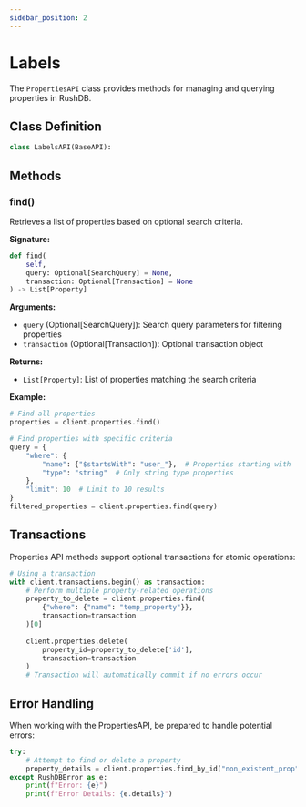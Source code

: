 ```yaml
---
sidebar_position: 2
---
```


# Labels

The `PropertiesAPI` class provides methods for managing and querying properties in RushDB.

## Class Definition

```python
class LabelsAPI(BaseAPI):
```

## Methods

### find()

Retrieves a list of properties based on optional search criteria.

**Signature:**
```python
def find(
    self,
    query: Optional[SearchQuery] = None,
    transaction: Optional[Transaction] = None
) -> List[Property]
```

**Arguments:**
- `query` (Optional[SearchQuery]): Search query parameters for filtering properties
- `transaction` (Optional[Transaction]): Optional transaction object

**Returns:**
- `List[Property]`: List of properties matching the search criteria

**Example:**
```python
# Find all properties
properties = client.properties.find()

# Find properties with specific criteria
query = {
    "where": {
        "name": {"$startsWith": "user_"},  # Properties starting with 'user_'
        "type": "string"  # Only string type properties
    },
    "limit": 10  # Limit to 10 results
}
filtered_properties = client.properties.find(query)
```


## Transactions

Properties API methods support optional transactions for atomic operations:

```python
# Using a transaction
with client.transactions.begin() as transaction:
    # Perform multiple property-related operations
    property_to_delete = client.properties.find(
        {"where": {"name": "temp_property"}},
        transaction=transaction
    )[0]
    
    client.properties.delete(
        property_id=property_to_delete['id'],
        transaction=transaction
    )
    # Transaction will automatically commit if no errors occur
```

## Error Handling

When working with the PropertiesAPI, be prepared to handle potential errors:

```python
try:
    # Attempt to find or delete a property
    property_details = client.properties.find_by_id("non_existent_prop")
except RushDBError as e:
    print(f"Error: {e}")
    print(f"Error Details: {e.details}")
```
